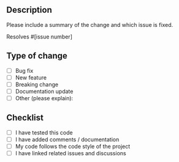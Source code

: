 ## Description

Please include a summary of the change and which issue is fixed.

Resolves #[issue number]

## Type of change

- [ ] Bug fix
- [ ] New feature
- [ ] Breaking change
- [ ] Documentation update
- [ ] Other (please explain):

## Checklist

- [ ] I have tested this code
- [ ] I have added comments / documentation
- [ ] My code follows the code style of the project
- [ ] I have linked related issues and discussions
